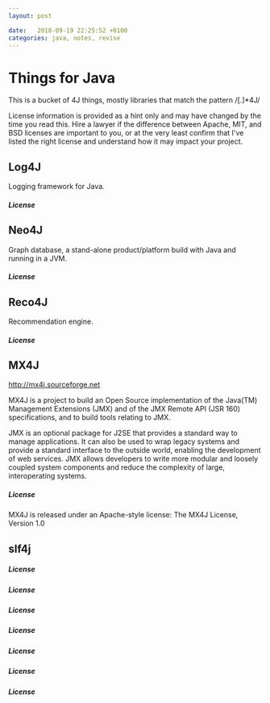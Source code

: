 ```yaml
---
layout: post

date:   2018-09-19 22:25:52 +0100
categories: java, notes, revise
---
```

Things for Java
===============

This is a bucket of 4J things, mostly libraries that match the pattern
/\[.\]\*4J/

License information is provided as a hint only and may have changed by
the time you read this. Hire a lawyer if the difference between Apache,
MIT, and BSD licenses are important to you, or at the very least confirm
that I've listed the right license and understand how it may impact your
project.

Log4J
-----

[]()

Logging framework for Java.

##### License

Neo4J
-----

[]()

Graph database, a stand-alone product/platform build with Java and
running in a JVM.

##### License

Reco4J
------

[]()

Recommendation engine.

##### License

MX4J
----

<http://mx4j.sourceforge.net>

MX4J is a project to build an Open Source implementation of the Java(TM)
Management Extensions (JMX) and of the JMX Remote API (JSR 160)
specifications, and to build tools relating to JMX.

JMX is an optional package for J2SE that provides a standard way to
manage applications. It can also be used to wrap legacy systems and
provide a standard interface to the outside world, enabling the
development of web services. JMX allows developers to write more modular
and loosely coupled system components and reduce the complexity of
large, interoperating systems.

##### License

MX4J is released under an Apache-style license: The MX4J License,
Version 1.0

slf4j
-----

[]()

##### License

[]()

##### License

[]()

##### License

[]()

##### License

[]()

##### License

[]()

##### License

[]()

##### License
